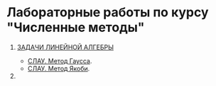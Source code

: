 # Лабораторные работы по курсу "Численные методы"


1. [ЗАДАЧИ ЛИНЕЙНОЙ АЛГЕБРЫ](https://github.com/smoluakov/Numerical-method/tree/master/lab_1)
      * [СЛАУ. Метод Гаусса](https://github.com/smoluakov/Numerical-method/tree/master/lab_1/task_1).
      * [СЛАУ. Метод Якоби](https://github.com/smoluakov/Numerical_method/tree/master/lab_1/task_2).
      
      
2.


